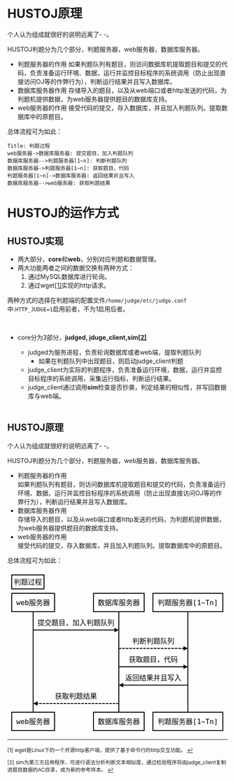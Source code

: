 HUSTOJ原理
===

个人认为组成就很好的说明远离了- -。

HUSTOJ判题分为几个部分，判题服务器，web服务器，数据库服务器。

- 判题服务器的作用
    如果判题队列有题目，则访问数据库机提取题目和提交的代码，负责准备运行环境、数据，运行并监控目标程序的系统调用（防止出现直接访问OJ等的作弊行为），判断运行结果并且写入数据库。 
- 数据库服务器作用
    存储导入的题目，以及从web端口或者http发送的代码，为判题机提供数据，为web服务器提供题目的数据库支持。
- web服务器的作用
    接受代码的提交，存入数据库，并且加入判题队列。提取数据库中的原题目。

总体流程可为如此：


```seq
Title: 判题过程
web服务器->数据库服务器: 提交题目，加入判题队列
数据库服务器-->判题服务器[1~n]: 判断判题队列
数据库服务器->判题服务器[1~n]: 获取题目，代码
判题服务器[1~n]->数据库服务器: 返回结果并且写入
数据库服务器-->web服务器: 获取判题结果
```


<div class="md-section-divider"></div>

<div class="md-section-divider"></div>

<h1 id="hustoj的运作方式">HUSTOJ的运作方式</h1>

<div class="md-section-divider"></div>

<h2 id="hustoj实现">HUSTOJ实现</h2>

<ul>
<li>两大部分，<strong>core</strong>和<strong>web</strong>，分别对应判题和数据管理。</li>
<li>两大功能两者之间的数据交换有两种方式： <br>
<ol><li>通过MySQL数据库进行轮询。</li>
<li>通过wget<a href="#fn:wget" id="fnref:wget" title="查看注脚" class="footnote">[1]</a>实现的http请求。</li></ol></li>
</ul>

<p>两种方式的选择在判题端的配置文件<code>/home/judge/etc/judge.conf</code>中.<code>HTTP_JUDGE=1</code>启用前者，不为1启用后者。</p>

<p><br></p>

<ul>
<li><p>core分为3部分，<strong>judged, jduge_client,sim<a href="#fn:sim" id="fnref:sim" title="查看注脚" class="footnote">[2]</a></strong></p>

<ul><li>judged为服务进程，负责轮询数据库或者web端，提取判题队列 <br>
<ul><li>如果在判题队列中出现题目，则启动judge_client判题</li></ul></li>
<li>judge_client为实际的判题程序，负责准备运行环境，数据，运行并监控目标程序的系统调用，采集运行指标，判断运行结果。</li>
<li>judge_client通过调用<strong>sim</strong>检查是否抄袭，判定结果的相似性，并写回数据库与web端。 <br>
<br></li></ul></li>
</ul>

<div class="md-section-divider"></div>

<h2 id="hustoj原理">HUSTOJ原理</h2>

<p>个人认为组成就很好的说明远离了- -。</p>

<p>HUSTOJ判题分为几个部分，判题服务器，web服务器，数据库服务器。</p>

<ul>
<li>判题服务器的作用 <br>
如果判题队列有题目，则访问数据库机提取题目和提交的代码，负责准备运行环境、数据，运行并监控目标程序的系统调用（防止出现直接访问OJ等的作弊行为），判断运行结果并且写入数据库。 </li>
<li>数据库服务器作用 <br>
存储导入的题目，以及从web端口或者http发送的代码，为判题机提供数据，为web服务器提供题目的数据库支持。</li>
<li>web服务器的作用 <br>
接受代码的提交，存入数据库，并且加入判题队列。提取数据库中的原题目。</li>
</ul>

<p>总体流程可为如此：</p>

<div class="md-section-divider"></div>

<div class="sequence-diagram theme theme-white"><svg style="overflow: hidden; position: relative;" xmlns="http://www.w3.org/2000/svg" width="523" version="1.1" height="386"><desc>Created with Raphaël 2.1.2</desc><defs><path id="raphael-marker-block" d="M5,0 0,2.5 5,5z" stroke-linecap="round"></path><marker refY="2.5" refX="2.5" orient="auto" markerWidth="5" markerHeight="5" id="raphael-marker-endblock55"><use stroke="none" fill="#000" stroke-width="1.0000" transform="rotate(180 2.5 2.5) scale(1,1)" xlink:href="#raphael-marker-block"></use></marker></defs><rect stroke-width="2" style="" stroke="#000000" fill="none" ry="0" rx="0" r="0" height="32" width="74" y="10" x="10"></rect><rect style="" stroke="none" fill="#ffffff" ry="0" rx="0" r="0" height="22" width="64" y="15" x="15"></rect><text font-family="Andale Mono, monospace" font-size="16px" fill="#000000" stroke="none" font="10px &quot;Arial&quot;" text-anchor="middle" y="26" x="47" style="text-anchor: middle; font: 16px Andale Mono,monospace;"><tspan dy="6">判题过程</tspan></text><rect stroke-width="2" style="" stroke="#000000" fill="none" ry="0" rx="0" r="0" height="42" width="98" y="52" x="10"></rect><rect style="" stroke="none" fill="#ffffff" ry="0" rx="0" r="0" height="22" width="78" y="62" x="20"></rect><text font-family="Andale Mono, monospace" font-size="16px" fill="#000000" stroke="none" font="10px &quot;Arial&quot;" text-anchor="middle" y="73" x="59" style="text-anchor: middle; font: 16px Andale Mono,monospace;"><tspan dy="6">web服务器</tspan></text><rect stroke-width="2" style="" stroke="#000000" fill="none" ry="0" rx="0" r="0" height="42" width="98" y="324" x="10"></rect><rect style="" stroke="none" fill="#ffffff" ry="0" rx="0" r="0" height="22" width="78" y="334" x="20"></rect><text font-family="Andale Mono, monospace" font-size="16px" fill="#000000" stroke="none" font="10px &quot;Arial&quot;" text-anchor="middle" y="345" x="59" style="text-anchor: middle; font: 16px Andale Mono,monospace;"><tspan dy="6">web服务器</tspan></text><path stroke-width="2" d="M59,94L59,324" stroke="#000000" fill="none" style=""></path><rect stroke-width="2" style="" stroke="#000000" fill="none" ry="0" rx="0" r="0" height="42" width="116" y="52" x="197"></rect><rect style="" stroke="none" fill="#ffffff" ry="0" rx="0" r="0" height="22" width="96" y="62" x="207"></rect><text font-family="Andale Mono, monospace" font-size="16px" fill="#000000" stroke="none" font="10px &quot;Arial&quot;" text-anchor="middle" y="73" x="255" style="text-anchor: middle; font: 16px Andale Mono,monospace;"><tspan dy="6">数据库服务器</tspan></text><rect stroke-width="2" style="" stroke="#000000" fill="none" ry="0" rx="0" r="0" height="42" width="116" y="324" x="197"></rect><rect style="" stroke="none" fill="#ffffff" ry="0" rx="0" r="0" height="22" width="96" y="334" x="207"></rect><text font-family="Andale Mono, monospace" font-size="16px" fill="#000000" stroke="none" font="10px &quot;Arial&quot;" text-anchor="middle" y="345" x="255" style="text-anchor: middle; font: 16px Andale Mono,monospace;"><tspan dy="6">数据库服务器</tspan></text><path stroke-width="2" d="M255,94L255,324" stroke="#000000" fill="none" style=""></path><rect stroke-width="2" style="" stroke="#000000" fill="none" ry="0" rx="0" r="0" height="42" width="160" y="52" x="333"></rect><rect style="" stroke="none" fill="#ffffff" ry="0" rx="0" r="0" height="22" width="140" y="62" x="343"></rect><text font-family="Andale Mono, monospace" font-size="16px" fill="#000000" stroke="none" font="10px &quot;Arial&quot;" text-anchor="middle" y="73" x="413" style="text-anchor: middle; font: 16px Andale Mono,monospace;"><tspan dy="6">判题服务器[1~Tn]</tspan></text><rect stroke-width="2" style="" stroke="#000000" fill="none" ry="0" rx="0" r="0" height="42" width="160" y="324" x="333"></rect><rect style="" stroke="none" fill="#ffffff" ry="0" rx="0" r="0" height="22" width="140" y="334" x="343"></rect><text font-family="Andale Mono, monospace" font-size="16px" fill="#000000" stroke="none" font="10px &quot;Arial&quot;" text-anchor="middle" y="345" x="413" style="text-anchor: middle; font: 16px Andale Mono,monospace;"><tspan dy="6">判题服务器[1~Tn]</tspan></text><path stroke-width="2" d="M413,94L413,324" stroke="#000000" fill="none" style=""></path><rect style="" stroke="none" fill="#ffffff" ry="0" rx="0" r="0" height="22" width="176" y="108" x="69"></rect><text font-family="Andale Mono, monospace" font-size="16px" fill="#000000" stroke="none" font="10px &quot;Arial&quot;" text-anchor="middle" y="119" x="157" style="text-anchor: middle; font: 16px Andale Mono,monospace;"><tspan dy="6">提交题目，加入判题队列</tspan></text><path stroke-dasharray="0" marker-end="url(#raphael-marker-endblock55)" stroke-width="2" d="M59,136C59,136,219.45269107818604,136,250.00764689873904,136" stroke="#000000" fill="none" style=""></path><rect style="" stroke="none" fill="#ffffff" ry="0" rx="0" r="0" height="22" width="96" y="150" x="286"></rect><text font-family="Andale Mono, monospace" font-size="16px" fill="#000000" stroke="none" font="10px &quot;Arial&quot;" text-anchor="middle" y="161" x="334" style="text-anchor: middle; font: 16px Andale Mono,monospace;"><tspan dy="6">判断判题队列</tspan></text><path stroke-dasharray="6,2" marker-end="url(#raphael-marker-endblock55)" stroke-width="2" d="M255,178C255,178,381.11905094981194,178,407.99940531484754,178" stroke="#000000" fill="none" style=""></path><rect style="" stroke="none" fill="#ffffff" ry="0" rx="0" r="0" height="22" width="112" y="192" x="278"></rect><text font-family="Andale Mono, monospace" font-size="16px" fill="#000000" stroke="none" font="10px &quot;Arial&quot;" text-anchor="middle" y="203" x="334" style="text-anchor: middle; font: 16px Andale Mono,monospace;"><tspan dy="6">获取题目，代码</tspan></text><path stroke-dasharray="0" marker-end="url(#raphael-marker-endblock55)" stroke-width="2" d="M255,220C255,220,381.11905094981194,220,407.99940531484754,220" stroke="#000000" fill="none" style=""></path><rect style="" stroke="none" fill="#ffffff" ry="0" rx="0" r="0" height="22" width="128" y="234" x="270"></rect><text font-family="Andale Mono, monospace" font-size="16px" fill="#000000" stroke="none" font="10px &quot;Arial&quot;" text-anchor="middle" y="245" x="334" style="text-anchor: middle; font: 16px Andale Mono,monospace;"><tspan dy="6">返回结果并且写入</tspan></text><path stroke-dasharray="0" marker-end="url(#raphael-marker-endblock55)" stroke-width="2" d="M413,262C413,262,286.88094905018806,262,260.00059468515246,262" stroke="#000000" fill="none" style=""></path><rect style="" stroke="none" fill="#ffffff" ry="0" rx="0" r="0" height="22" width="96" y="276" x="109"></rect><text font-family="Andale Mono, monospace" font-size="16px" fill="#000000" stroke="none" font="10px &quot;Arial&quot;" text-anchor="middle" y="287" x="157" style="text-anchor: middle; font: 16px Andale Mono,monospace;"><tspan dy="6">获取判题结果</tspan></text><path stroke-dasharray="6,2" marker-end="url(#raphael-marker-endblock55)" stroke-width="2" d="M255,304C255,304,94.54730892181396,304,63.99235310126096,304" stroke="#000000" fill="none" style=""></path></svg></div>

<div class="footnotes">
<hr>
<small>

<span id="fn:wget">[1] </span>wget是Linux下的一个开源http客户端，提供了基于命令行的http交互功能。 <a href="#fnref:wget" title="回到文稿" class="reversefootnote">↩</a><br>

<span id="fn:sim">[2] </span>sim为第三方应用程序，可进行语法分析判断文本相似度，通过检验程序将由judge_client复制进题目数据的AC目录，成为新的参考样本。 <a href="#fnref:sim" title="回到文稿" class="reversefootnote">↩</a><br>

</small>
</div>
